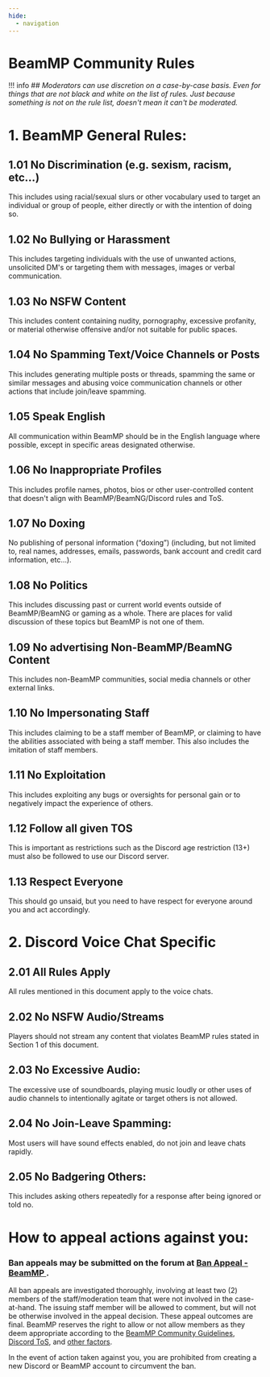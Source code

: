 ```yaml
---
hide:
  - navigation
---
```

# BeamMP Community Rules

!!! info
    ## *Moderators can use discretion on a case-by-case basis. Even for things that are not black and white on the list of rules. Just because something is not on the rule list, doesn't mean it can't be moderated.*

# 1. BeamMP General Rules:

## 1.01 No Discrimination (e.g. sexism, racism, etc…)
This includes using racial/sexual slurs or other vocabulary used to target an individual or group of people, either directly or with the intention of doing so.

## 1.02 No Bullying or Harassment
This includes targeting individuals with the use of unwanted actions, unsolicited DM's or targeting them with messages, images or verbal communication.

## 1.03 No NSFW Content
This includes content containing nudity, pornography, excessive profanity, or material otherwise offensive and/or not suitable for public spaces.

## 1.04 No Spamming Text/Voice Channels or Posts
This includes generating multiple posts or threads, spamming the same or similar messages and abusing voice communication channels or other actions that include join/leave spamming.

## 1.05 Speak English
All communication within BeamMP should be in the English language where possible, except in specific areas designated otherwise.

## 1.06 No Inappropriate Profiles
This includes profile names, photos, bios or other user-controlled content that doesn't align with BeamMP/BeamNG/Discord rules and ToS.

## 1.07 No Doxing
No publishing of personal information (“doxing”) (including, but not limited to, real names, addresses, emails, passwords, bank account and credit card information, etc...).

## 1.08 No Politics
This includes discussing past or current world events outside of BeamMP/BeamNG or gaming as a whole. There are places for valid discussion of these topics but BeamMP is not one of them.

## 1.09 No advertising Non-BeamMP/BeamNG Content
This includes non-BeamMP communities, social media channels or other external links.

## 1.10 No Impersonating Staff
This includes claiming to be a staff member of BeamMP, or claiming to have the abilities associated with being a staff member. This also includes the imitation of staff members.

## 1.11 No Exploitation
This includes exploiting any bugs or oversights for personal gain or to negatively impact the experience of others.

## 1.12 Follow all given TOS
This is important as restrictions such as the Discord age restriction (13+) must also be followed to use our Discord server.

## 1.13 Respect Everyone
This should go unsaid, but you need to have respect for everyone around you and act accordingly. 

# 2. Discord Voice Chat Specific

## 2.01 All Rules Apply
All rules mentioned in this document apply to the voice chats.

## 2.02 No NSFW Audio/Streams
Players should not stream any content that violates BeamMP rules stated in Section 1 of this document.

## 2.03 No Excessive Audio:
The excessive use of soundboards, playing music loudly or other uses of audio channels to intentionally agitate or target others is not allowed.

## 2.04 No Join-Leave Spamming:
Most users will have sound effects enabled, do not join and leave chats rapidly.

## 2.05 No Badgering Others:
This includes asking others repeatedly for a response after being ignored or told no.


# How to appeal actions against you:

### Ban appeals may be submitted on the forum at <a href="https://docs.google.com/forms/d/1MaTPKM-MHQU5lUtxeOKz3C7OoI6Xbu5RX5AJdX-UOz4/edit" class="inline-onebox">Ban Appeal - BeamMP <span class="badge badge-notification clicks" title=""></span></a>.

All ban appeals are investigated thoroughly, involving at least two (2) members of the staff/moderation team that were not involved in the case-at-hand.  The issuing staff member will be allowed to comment, but will not be otherwise involved in the appeal decision.  These appeal outcomes are final. BeamMP reserves the right to allow or not allow members as they deem appropriate according to the [BeamMP Community Guidelines](https://docs.beammp.com/community/rules/), [Discord ToS](https://discord.com/terms), and [other factors](https://docs.google.com/forms/d/1MaTPKM-MHQU5lUtxeOKz3C7OoI6Xbu5RX5AJdX-UOz4/edit).

In the event of action taken against you, you are prohibited from creating a new Discord or BeamMP account to circumvent the ban.

